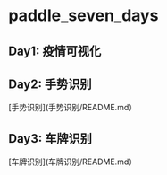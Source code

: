 # paddle_seven_days

## Day1: 疫情可视化

## Day2: 手势识别

[手势识别](手势识别/README.md）

## Day3: 车牌识别

[车牌识别](车牌识别/README.md）


